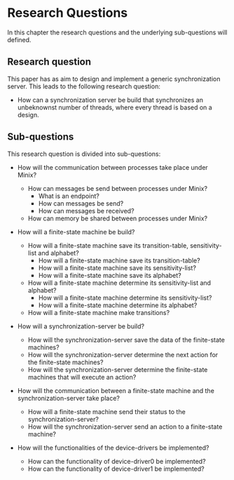 # Research Questions

In this chapter the research questions and the underlying sub-questions will defined.

## Research question

This paper has as aim to design and implement a generic synchronization server. This leads to the following research question:

- How can a synchronization server be build that synchronizes an unbeknownst number of threads, where every thread is based on a design.

## Sub-questions

This research question is divided into sub-questions:

- How will the communication between processes take place under Minix?
  - How can messages be send between processes under Minix?
    - What is an endpoint?
    - How can messages be send?
    - How can messages be received?
  - How can memory be shared between processes under Minix?

- How will a finite-state machine be build?
  - How will a finite-state machine save its transition-table, sensitivity-list and alphabet?
    - How will a finite-state machine save its transition-table?
    - How will a finite-state machine save its sensitivity-list?
    - How will a finite-state machine save its alphabet?
  - How will a finite-state machine determine its sensitivity-list and alphabet?
    - How will a finite-state machine determine its sensitivity-list?
    - How will a finite-state machine determine its alphabet?
  - How will a finite-state machine make transitions?

- How will a synchronization-server be build?
  - How will the synchronization-server save the data of the finite-state machines?
  - How will the synchronization-server determine the next action for the finite-state machines?
  - How will the synchronization-server determine the finite-state machines that will execute an action?

- How will the communication between a finite-state machine and the synchronization-server take place?
  - How will a finite-state machine send their status to the synchronization-server?
  - How will the synchronization-server send an action to a finite-state machine?

- How will the functionalities of the device-drivers be implemented?
  - How can the functionality of device-driver0 be implemented?
  - How can the functionality of device-driver1 be implemented?